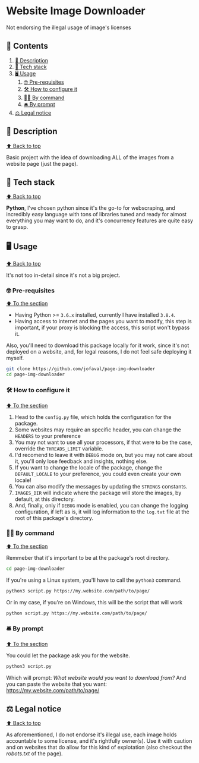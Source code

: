 # Website Image Downloader #

Not endorsing the illegal usage of image's licenses

## :bookmark_tabs: Contents

1. [:book: Description](#-description)
1. [🧱 Tech stack](#-tech-stack)
1. [:desktop_computer: Usage](#-usage)
    1. [:nerd_face: Pre-requisites](#-pre-requisites)
    1. [🛠️ How to configure it](#-how-to-configure-it)
    1. [🐱‍💻 By command](#-by-command)
    1. [🛎️ By prompt](#-by-prompt)
1. [⚖️ Legal notice](#-legal-notice)

## :book: Description
[⬆ Back to top](#-contents)

Basic project with the idea of downloading ALL of the images from a website page (just the page).

## 🧱 Tech stack
[⬆ Back to top](#-contents)

**Python**, I've chosen python since it's the go-to for webscraping, and incredibly easy language with tons of libraries tuned and ready for almost everything you may want to do, and it's concurrency features are quite easy to grasp.

## :desktop_computer: Usage
[⬆ Back to top](#-contents)

It's not too in-detail since it's not a big project.

### :nerd_face: Pre-requisites
[⬆ To the section](#-usage)

- Having Python >= `3.6.x` installed, currently I have installed `3.8.4`.
- Having access to internet and the pages you want to modify, this step is important, if your proxy is blocking the access, this script won't bypass it.

Also, you'll need to download this package locally for it work, since it's not deployed on a website, and, for legal reasons, I do not feel safe deploying it myself.

```bash
git clone https://github.com/jofaval/page-img-downloader
cd page-img-downloader
```

### 🛠️ How to configure it
[⬆ To the section](#-usage)

1. Head to the `config.py` file, which holds the configuration for the package.
1. Some websites may require an specific header, you can change the `HEADERS` to your preference
1. You may not want to use all your processors, if that were to be the case, override the `THREADS_LIMIT` variable.
1. I'd recomend to leave it with `DEBUG` mode on, but you may not care about it, you'll only lose feedback and insights, nothing else.
1. If you want to change the locale of the package, change the `DEFAULT_LOCALE` to your preference, you could even create your own locale!
1. You can also modify the messages by updating the `STRINGS` constants.
1. `IMAGES_DIR` will indicate where the package will store the images, by default, at this directory.
1. And, finally, only if `DEBUG` mode is enabled, you can change the logging configuration, if left as is, it will log information to the `log.txt` file at the root of this package's directory.

### 🐱‍💻 By command
[⬆ To the section](#-usage)

Remmeber that it's important to be at the package's root directory.

```bash
cd page-img-downloader
```

If you're using a Linux system, you'll have to call the `python3` command.

```bash
python3 script.py https://my.website.com/path/to/page/
```

Or in my case, if you're on Windows, this will be the script that will work

```bash
python script.py https://my.website.com/path/to/page/
```

### 🛎️ By prompt
[⬆ To the section](#-usage)

You could let the package ask you for the website.

```bash
python3 script.py
```

Which will prompt: _What website would you want to download from?_
And you can paste the website that you want: https://my.website.com/path/to/page/

## ⚖️ Legal notice
[⬆ Back to top](#-contents)

As aforementioned, I do not endorse it's illegal use, each image holds accountable to some license, and it's rightfully owner(s). Use it with caution and on websites that do allow for this kind of explotation (also checkout the _robots.txt_ of the page).
